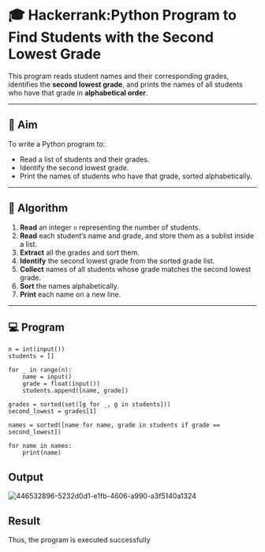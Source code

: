 # 🎓 Hackerrank:Python Program to Find Students with the Second Lowest Grade

This program reads student names and their corresponding grades, identifies the **second lowest grade**, and prints the names of all students who have that grade in **alphabetical order**.

---

## 🎯 Aim

To write a Python program to:
- Read a list of students and their grades.
- Identify the second lowest grade.
- Print the names of students who have that grade, sorted alphabetically.

---

## 🧠 Algorithm

1. **Read** an integer `n` representing the number of students.
2. **Read** each student’s name and grade, and store them as a sublist inside a list.
3. **Extract** all the grades and sort them.
4. **Identify** the second lowest grade from the sorted grade list.
5. **Collect** names of all students whose grade matches the second lowest grade.
6. **Sort** the names alphabetically.
7. **Print** each name on a new line.

---

## 💻  Program
```
n = int(input())
students = []

for _ in range(n):
    name = input()
    grade = float(input())
    students.append([name, grade])

grades = sorted(set([g for _, g in students]))
second_lowest = grades[1]

names = sorted([name for name, grade in students if grade == second_lowest])

for name in names:
    print(name)

```
## Output
![446532896-5232d0d1-e1fb-4606-a990-a3f5140a1324](https://github.com/user-attachments/assets/5f0b905f-8769-4011-b563-8c1167526f30)


## Result
Thus, the program is executed successfully

